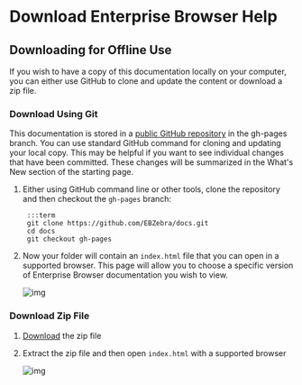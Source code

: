 # Download Enterprise Browser Help

## Downloading for Offline Use
If you wish to have a copy of this documentation locally on your computer, you can either use GitHub to clone and update the content or download a zip file.

### Download Using Git
This documentation is stored in a [public GitHub repository](https://github.com/EBZebra/docs/tree/gh-pages) in the gh-pages branch. You can use standard GitHub command for cloning and updating your local copy. This may be helpful if you want to see individual changes that have been committed. These changes will be summarized in the What's New section of the starting page.

1. Either using GitHub command line or other tools, clone the repository and then checkout the `gh-pages` branch:

		:::term
		git clone https://github.com/EBZebra/docs.git
		cd docs
		git checkout gh-pages

2. Now your folder will contain an `index.html` file that you can open in a supported browser. This page will allow you to choose a specific version of Enterprise Browser documentation you wish to view.

	![img](images/about/folder.jpg)

### Download Zip File

1. [Download](https://github.com/EBZebra/docs/archive/gh-pages.zip) the zip file
2. Extract the zip file and then open `index.html` with a supported browser

	![img](images/about/folder.jpg)
